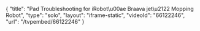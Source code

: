 {
    "title": "Pad Troubleshooting for iRobot\u00ae Braava jet\u2122 Mopping Robot",
    "type": "solo",
    "layout": "iframe-static",
    "videoId": "66122246",
    "url": "\/tvpembed\/66122246"
}
